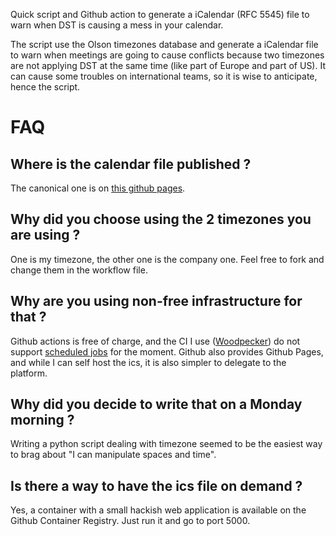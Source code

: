 Quick script and Github action to generate a iCalendar (RFC 5545) file to warn when DST is causing a mess in your calendar.

The script use the Olson timezones database and generate a iCalendar file to warn when meetings are going to cause conflicts because
two timezones are not applying DST at the same time (like part of Europe and part of US). It can cause some troubles on international
teams, so it is wise to anticipate, hence the script.

# FAQ

## Where is the calendar file published ?

The canonical one is on [this github pages](https://mscherer.github.io/dst_calendar/).

## Why did you choose using the 2 timezones you are using ?

One is my timezone, the other one is the company one. Feel free to fork and change them in the workflow file.

## Why are you using non-free infrastructure for that ?

Github actions is free of charge, and the CI I use ([Woodpecker](https://woodpecker-ci.org/)) do not support [scheduled jobs](https://github.com/woodpecker-ci/woodpecker/issues/8) for the moment.
Github also provides Github Pages, and while I can self host the ics, it is also simpler to delegate to the platform.

## Why did you decide to write that on a Monday morning ?

Writing a python script dealing with timezone seemed to be the easiest way to brag about "I can manipulate spaces and time".

## Is there a way to have the ics file on demand ?

Yes, a container with a small hackish web application is available on the Github Container Registry. Just run it and go to port 5000.
